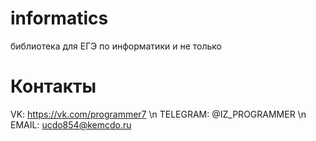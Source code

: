 # informatics
библиотека для ЕГЭ по информатики и не только 

Контакты
==========
VK: https://vk.com/programmer7 \n
TELEGRAM: @IZ_PROGRAMMER \n
EMAIL: ucdo854@kemcdo.ru
